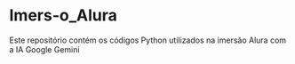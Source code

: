 # Imers-o_Alura
Este repositório contém os códigos Python utilizados na imersão Alura com a IA Google Gemini
